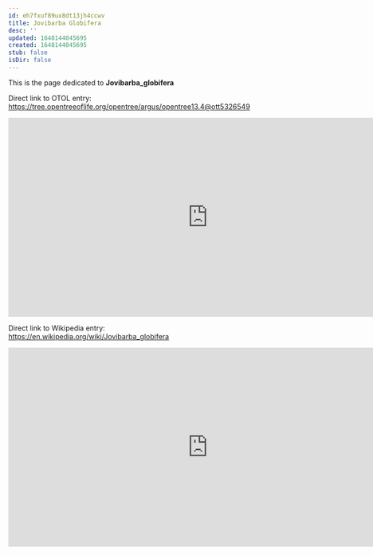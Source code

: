 ```yaml
---
id: eh7fxuf89ux8dt13jh4ccwv
title: Jovibarba Globifera
desc: ''
updated: 1648144045695
created: 1648144045695
stub: false
isDir: false
---
```

This is the page dedicated to **Jovibarba_globifera**


Direct link to OTOL entry: https://tree.opentreeoflife.org/opentree/argus/opentree13.4@ott5326549



<html>
    <body>
    <iframe src="https://tree.opentreeoflife.org/opentree/argus/opentree13.4@ott5326549"
    width="800" height="400" frameborder="0" allowfullscreen> </iframe>
    </body>
</html>
    


Direct link to Wikipedia entry: https://en.wikipedia.org/wiki/Jovibarba_globifera



<html>
    <body>
    <iframe src="https://en.wikipedia.org/wiki/Jovibarba_globifera"
    width="800" height="400" frameborder="0" allowfullscreen> </iframe>
    </body>
</html>
    
